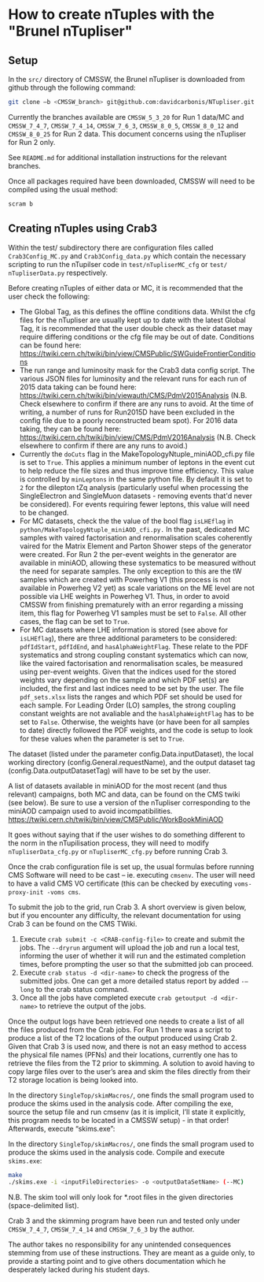 # How to create nTuples with the "Brunel nTupliser"

## Setup
In the `src/` directory of CMSSW, the Brunel nTupliser is downloaded from github
through the following command:

```sh
git clone –b <CMSSW_branch> git@github.com:davidcarbonis/NTupliser.git
```

Currently the branches available are `CMSSW_5_3_20` for Run 1 data/MC and
`CMSSW_7_4_7`, `CMSSW_7_4_14`, `CMSSW_7_6_3`, `CMSSW_8_0_5`, `CMSSW_8_0_12` and `CMSSW_8_0_25` for Run 2 data. This document
concerns using the nTupliser for Run 2 only.
 
See `README.md` for additional installation instructions for the relevant branches.

Once all packages required have been downloaded, CMSSW will need to be compiled
using the usual method:

 ```sh
 scram b
 ```
 
## Creating nTuples using Crab3

Within the test/ subdirectory there are configuration files called
`Crab3Config_MC.py` and `Crab3Config_data.py` which contain the necessary
scripting to run the nTupilser code in `test/nTupliserMC_cfg` or `test/
nTupliserData.py` respectively.

Before creating nTuples of either data or MC, it is recommended that the user
check the following:
* The Global Tag, as this defines the offline conditions data. Whilst the cfg
  files for the nTupliser are usually kept up to date with the latest Global
  Tag, it is recommended that the user double check as their dataset may require
  differing conditions or the cfg file may be out of date. Conditions can be
  found here:
  https://twiki.cern.ch/twiki/bin/view/CMSPublic/SWGuideFrontierConditions
* The run range and luminosity mask for the Crab3 data config script. The
  various JSON files for luminosity and the relevant runs for each run of 2015
  data taking can be found here:
  https://twiki.cern.ch/twiki/bin/viewauth/CMS/PdmV2015Analysis (N.B. Check
  elsewhere to confirm if there are any runs to avoid. At the time of writing, a
  number of runs for Run2015D have been excluded in the config file due to a
  poorly reconstructed beam spot). 
  For 2016 data taking, they can be found here:
  https://twiki.cern.ch/twiki/bin/view/CMS/PdmV2016Analysis (N.B. Check
  elsewhere to confirm if there are any runs to avoid.)
* Currently the `doCuts` flag in the MakeTopologyNtuple_miniAOD_cfi.py file is
  set to `True`. This applies a minimum number of leptons in the event cut to
  help reduce the file sizes and thus improve time efficiency. This value is
  controlled by `minLeptons` in the same python file. By default it is set to 
  `2` for the dilepton tZq analysis (particularly useful when processing the
  SingleElectron and SingleMuon datasets - removing events that'd never be
  considered). For events requiring fewer leptons, this value will need to be
  changed.
* For MC datasets, check the the value of the bool flag `isLHEflag` in
  `python/MakeTopologyNtuple_miniAOD_cfi.py.` In the past, dedicated MC samples
  with vaired factorisation and renormalisation scales coherently vaired for the
  Matrix Element and Parton Shower steps of the generator were created. For Run
  2 the per-event weights in the generator are available in miniAOD, allowing
  these systematics to be measured without the need for separate samples. The
  only exception to this are the tW samples which are created with Powerheg V1
  (this process is not available in Powerheg V2 yet) as scale variations on the
  ME level are not possible via LHE weights in Powerheg V1. Thus, in order to
  avoid CMSSW from finishing prematurely with an error regarding a missing item,
  this flag for Powerheg V1 samples must be set to `False`. All other cases, the
  flag can be set to `True`.
* For MC datasets where LHE information is stored (see above for `isLHEflag`),
  there are three additional parameters to be considered: `pdfIdStart`, 
  `pdfIdEnd`, and `hasAlphaWeightFlag`. These relate to the PDF systematics and
  strong coupling constant systematics which can now, like the vaired 
  factorisation and renormalisation scales, be measured using per-event weights.
  Given that the indices used for the stored weights vary depending on the sample
  and which PDF set(s) are included, the first and last indices need to be set by
  the user. The file `pdf_sets.xlsx` lists the ranges and which PDF set should be
  used for each sample. For Leading Order (LO) samples, the strong coupling constant
  weights are not avaliable and the `hasAlphaWeightFlag` has to be set to `False`.
  Otherwise, the weights have (or have been for all samples to date) directly
  followed the PDF weights, and the code is setup to look for these values when
  the parameter is set to `True`.
  
The dataset (listed under the parameter config.Data.inputDataset), the local
working directory (config.General.requestName), and the output dataset tag
(config.Data.outputDatasetTag) will have to be set by the user.

A list of datasets available in miniAOD for the most recent (and thus relevant)
campaigns, both MC and data, can be found on the CMS twiki (see below). Be sure
to use a version of the nTupliser corresponding to the miniAOD campaign used to
avoid incompatibilities.
https://twiki.cern.ch/twiki/bin/view/CMSPublic/WorkBookMiniAOD
 
It goes without saying that if the user wishes to do something different to the
norm in the nTupilisation process, they will need to modify
`nTupliserData_cfg.py` or `nTupliserMC_cfg.py` before running Crab 3.

Once the crab configuration file is set up, the usual formulas before running
CMS Software will need to be cast – ie. executing `cmsenv`. The user will need
to have a valid CMS VO certificate (this can be checked by executing
`voms-proxy-init -voms cms`.

To submit the job to the grid, run Crab 3. A short overview is given below, but
if you encounter any difficulty, the relevant documentation for using Crab 3 can
be found on the CMS TWiki.
1. Execute `crab submit -c <CRAB-config-file>` to create and submit the jobs.
   The `--dryrun` argument will upload the job and run a local test, informing
   the user of whether it will run and the estimated completion times, before
   prompting the user so that the submitted job can proceed.
2. Execute `crab status -d <dir-name>` to check the progress of the
   submitted jobs. One can get a more detailed status report by added `-—long` to
   the crab status command.
3. Once all the jobs have completed execute `crab getoutput -d <dir-name>` to
   retrieve the output of the jobs.

Once the output logs have been retrieved one needs to create a list of all the
files produced from the Crab jobs. For Run 1 there was a script to produce a
list of the T2 locations of the output produced using Crab 2. Given that Crab 3
is used now, and there is not an easy method to access the physical file names
(PFNs) and their locations, currently one has to retrieve the files from the T2
prior to skimming. A solution to avoid having to copy large files over to the
user’s area and skim the files directly from their T2 storage location is being
looked into.

In the directory `SingleTop/skimMacros/`, one finds the small program used to
produce the skims used in the analysis code. After compiling the exe, source the
setup file and run cmsenv (as it is implicit, I’ll state it explicitly, this
program needs to be located in a CMSSW setup) - in that order! Afterwards,
execute “skims.exe”:

In the directory `SingleTop/skimMacros/`, one finds the small program used to
produce the skims used in the analysis code. Compile and execute `skims.exe`:

```sh
make
./skims.exe -i <inputFileDirectories> -o <outputDataSetName> (--MC) 
```

N.B. 
The skim tool will only look for *.root files in the given directories
(space-delimited list).

Crab 3 and the skimming program have been run and tested only under
`CMSSW_7_4_7`, `CMSSW_7_4_14` and `CMSSW_7_6_3` by the author.

The author takes no responsibility for any unintended consequences stemming from
use of these instructions. They are meant as a guide only, to provide a starting
point and to give others documentation which he desperately lacked during his
student days.
